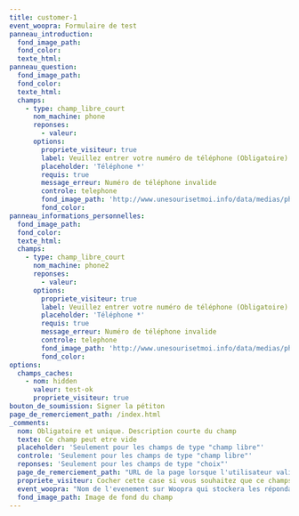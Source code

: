 ```yaml
---
title: customer-1
event_woopra: Formulaire de test
panneau_introduction:
  fond_image_path:
  fond_color:
  texte_html:
panneau_question:
  fond_image_path:
  fond_color:
  texte_html:
  champs:
    - type: champ_libre_court
      nom_machine: phone
      reponses:
        - valeur:
      options:
        propriete_visiteur: true
        label: Veuillez entrer votre numéro de téléphone (Obligatoire)
        placeholder: 'Téléphone *'
        requis: true
        message_erreur: Numéro de téléphone invalide
        controle: telephone
        fond_image_path: 'http://www.unesourisetmoi.info/data/medias/photos/134/changer-fond-ecran-windows_01.jpg'
        fond_color:
panneau_informations_personnelles:
  fond_image_path:
  fond_color:
  texte_html:
  champs:
    - type: champ_libre_court
      nom_machine: phone2
      reponses:
        - valeur:
      options:
        propriete_visiteur: true
        label: Veuillez entrer votre numéro de téléphone (Obligatoire)
        placeholder: 'Téléphone *'
        requis: true
        message_erreur: Numéro de téléphone invalide
        controle: telephone
        fond_image_path: 'http://www.unesourisetmoi.info/data/medias/photos/134/changer-fond-ecran-windows_01.jpg'
        fond_color:
options:
  champs_caches:
    - nom: hidden
      valeur: test-ok
      propriete_visiteur: true
bouton_de_soumission: Signer la pétiton
page_de_remerciement_path: /index.html
_comments:
  nom: Obligatoire et unique. Description courte du champ
  texte: Ce champ peut etre vide
  placeholder: 'Seulement pour les champs de type "champ libre"'
  controle: 'Seulement pour les champs de type "champ libre"'
  reponses: 'Seulement pour les champs de type "choix"'
  page_de_remerciement_path: "URL de la page lorsque l'utilisateur valide le formulaire"
  propriete_visiteur: Cocher cette case si vous souhaitez que ce champs remonte dans les propriété du visiteur sur Woopra
  event_woopra: "Nom de l'evenement sur Woopra qui stockera les répondants <a href=\"http://google.com\" target=\"_blank\">blabla</a>"
  fond_image_path: Image de fond du champ
---
```

